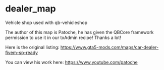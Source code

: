 # dealer_map
Vehicle shop used with qb-vehicleshop

The author of this map is Patoche, he has given the QBCore framework permission to use it in our txAdmin recipe! Thanks a lot!

Here is the original listing: https://www.gta5-mods.com/maps/car-dealer-fivem-sp-ready

You can view his work here: https://www.youtube.com/patoche
